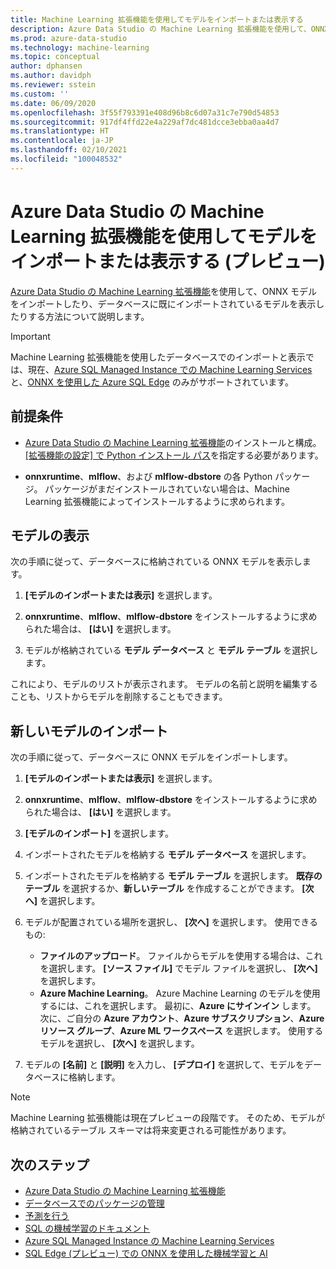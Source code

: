 ```yaml
---
title: Machine Learning 拡張機能を使用してモデルをインポートまたは表示する
description: Azure Data Studio の Machine Learning 拡張機能を使用して、ONNX モデルをインポートしたり、データベースに既にインポートされているモデルを表示したりする方法について説明します。
ms.prod: azure-data-studio
ms.technology: machine-learning
ms.topic: conceptual
author: dphansen
ms.author: davidph
ms.reviewer: sstein
ms.custom: ''
ms.date: 06/09/2020
ms.openlocfilehash: 3f55f793391e408d96b8c6d07a31c7e790d54853
ms.sourcegitcommit: 917df4ffd22e4a229af7dc481dcce3ebba0aa4d7
ms.translationtype: HT
ms.contentlocale: ja-JP
ms.lasthandoff: 02/10/2021
ms.locfileid: "100048532"
---
```

# <a name="import-or-view-models-with-machine-learning-extension-for-azure-data-studio-preview"></a>Azure Data Studio の Machine Learning 拡張機能を使用してモデルをインポートまたは表示する (プレビュー)

[Azure Data Studio の Machine Learning 拡張機能](machine-learning-extension.md)を使用して、ONNX モデルをインポートしたり、データベースに既にインポートされているモデルを表示したりする方法について説明します。

> [!IMPORTANT]
> Machine Learning 拡張機能を使用したデータベースでのインポートと表示では、現在、[Azure SQL Managed Instance での Machine Learning Services](/azure/azure-sql/managed-instance/machine-learning-services-overview) と、[ONNX を使用した Azure SQL Edge](/azure/azure-sql-edge/onnx-overview) のみがサポートされています。

## <a name="prerequisites"></a>前提条件

- [Azure Data Studio の Machine Learning 拡張機能](machine-learning-extension.md)のインストールと構成。 [[拡張機能の設定] で Python インストール パス](machine-learning-extension.md#settings)を指定する必要があります。

- **onnxruntime**、**mlflow**、および **mlflow-dbstore** の各 Python パッケージ。 パッケージがまだインストールされていない場合は、Machine Learning 拡張機能によってインストールするように求められます。

## <a name="view-models"></a>モデルの表示

次の手順に従って、データベースに格納されている ONNX モデルを表示します。

1. **[モデルのインポートまたは表示]** を選択します。

1. **onnxruntime**、**mlflow**、**mlflow-dbstore** をインストールするように求められた場合は、 **[はい]** を選択します。

1. モデルが格納されている **モデル データベース** と **モデル テーブル** を選択します。

これにより、モデルのリストが表示されます。 モデルの名前と説明を編集することも、リストからモデルを削除することもできます。

## <a name="import-a-new-model"></a>新しいモデルのインポート

次の手順に従って、データベースに ONNX モデルをインポートします。

1. **[モデルのインポートまたは表示]** を選択します。

1. **onnxruntime**、**mlflow**、**mlflow-dbstore** をインストールするように求められた場合は、 **[はい]** を選択します。

1. **[モデルのインポート]** を選択します。

1. インポートされたモデルを格納する **モデル データベース** を選択します。

1. インポートされたモデルを格納する **モデル テーブル** を選択します。 **既存のテーブル** を選択するか、**新しいテーブル** を作成することができます。 **[次へ]** を選択します。

1. モデルが配置されている場所を選択し、 **[次へ]** を選択します。 使用できるもの:
    - **ファイルのアップロード**。 ファイルからモデルを使用する場合は、これを選択します。 **[ソース ファイル]** でモデル ファイルを選択し、 **[次へ]** を選択します。
    - **Azure Machine Learning**。 Azure Machine Learning のモデルを使用するには、これを選択します。 最初に、**Azure にサインイン** します。 次に、ご自分の **Azure アカウント**、**Azure サブスクリプション**、**Azure リソース グループ**、**Azure ML ワークスペース** を選択します。 使用するモデルを選択し、 **[次へ]** を選択します。

1. モデルの **[名前]** と **[説明]** を入力し、 **[デプロイ]** を選択して、モデルをデータベースに格納します。

> [!NOTE]
> Machine Learning 拡張機能は現在プレビューの段階です。 そのため、モデルが格納されているテーブル スキーマは将来変更される可能性があります。

## <a name="next-steps"></a>次のステップ

- [Azure Data Studio の Machine Learning 拡張機能](machine-learning-extension.md)
- [データベースでのパッケージの管理](machine-learning-extension-manage-packages.md)
- [予測を行う](machine-learning-extension-predictions.md)
- [SQL の機械学習のドキュメント](../../machine-learning/index.yml)
- [Azure SQL Managed Instance の Machine Learning Services](/azure/azure-sql/managed-instance/machine-learning-services-overview)
- [SQL Edge (プレビュー) での ONNX を使用した機械学習と AI](/azure/azure-sql-edge/onnx-overview)
